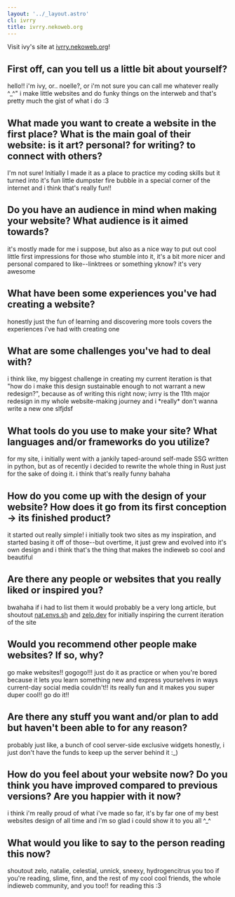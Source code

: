 ```yaml
---
layout: '../_layout.astro'
cl: ivrry
title: ivrry.nekoweb.org
---
```


Visit ivy's site at [ivrry.nekoweb.org](https://ivrry.nekoweb.org/)!

## First off, can you tell us a little bit about yourself?
hello!! i'm ivy, or.. noelle?, or i'm not sure you can call me whatever really ^\_^" i make little websites and do funky things on the interweb and that's pretty much the gist of what i do :3

## What made you want to create a website in the first place? What is the main goal of their website: is it art? personal? for writing? to connect with others?
I'm not sure! Initially I made it as a place to practice my coding skills but it turned into it's fun little dumpster fire bubble in a special corner of the internet and i think that's really fun!!

## Do you have an audience in mind when making your website? What audience is it aimed towards?
it's mostly made for me i suppose, but also as a nice way to put out cool little first impressions for those who stumble into it, it's a bit more nicer and personal compared to like--linktrees or something yknow? it's very awesome

## What have been some experiences you've had creating a website?
honestly just the fun of learning and discovering more tools covers the experiences i've had with creating one

## What are some challenges you've had to deal with?
i think like, my biggest challenge in creating my current iteration is that "how do i make this design sustainable enough to not warrant a new redesign?", because as of writing this right now; ivrry is the 11th major redesign in my whole website-making journey and i \*really\* don't wanna write a new one slfjdsf

## What tools do you use to make your site? What languages and/or frameworks do you utilize?
for my site, i initially went with a jankily taped-around self-made SSG written in python, but as of recently i decided to rewrite the whole thing in Rust just for the sake of doing it. i think that's really funny bahaha

## How do you come up with the design of your website? How does it go from its first conception -> its finished product?
it started out really simple! i initially took two sites as my inspiration, and started basing it off of those--but overtime, it just grew and evolved into it's own design and i think that's the thing that makes the indieweb so cool and beautiful

## Are there any people or websites that you really liked or inspired you?
bwahaha if i had to list them it would probably be a very long article, but shoutout [nat.envs.sh](http://nat.envs.sh) and [zelo.dev](https://zelo.dev/) for initially inspiring the current iteration of the site

## Would you recommend other people make websites? If so, why?
go make websites!! gogogo!!! just do it as practice or when you're bored because it lets you learn something new and express yourselves in ways current-day social media couldn't!! its really fun and it makes you super duper cool!! go do it!!

## Are there any stuff you want and/or plan to add but haven't been able to for any reason?
probably just like, a bunch of cool server-side exclusive widgets honestly, i just don't have the funds to keep up the server behind it :\_)

## How do you feel about your website now? Do you think you have improved compared to previous versions? Are you happier with it now?
i think i'm really proud of what i've made so far, it's by far one of my best websites design of all time and i'm so glad i could show it to you all ^\_^

## What would you like to say to the person reading this now?
shoutout zelo, natalie, celestial, unnick, sneexy, hydrogencitrus you too if you're reading, slime, finn, and the rest of my cool cool friends, the whole indieweb community, and you too!! for reading this :3